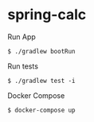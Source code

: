 # spring-calc

Run App
```
$ ./gradlew bootRun
```

Run tests
```
$ ./gradlew test -i
```

Docker Compose
```
$ docker-compose up
```
